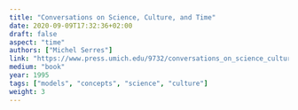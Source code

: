 ```yaml
---
title: "Conversations on Science, Culture, and Time"
date: 2020-09-09T17:32:36+02:00
draft: false
aspect: "time"
authors: ["Michel Serres"]
link: "https://www.press.umich.edu/9732/conversations_on_science_culture_and_time"
medium: "book"
year: 1995
tags: ["models", "concepts", "science", "culture"]
weight: 3
---
```

